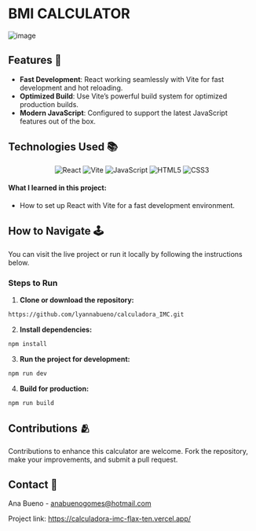 # BMI CALCULATOR

![image](https://github.com/user-attachments/assets/b0e3e3a5-d992-4585-b15e-b1f48eb3b493)

## Features 🌟
- **Fast Development**: React working seamlessly with Vite for fast development and hot reloading.
- **Optimized Build**: Use Vite’s powerful build system for optimized production builds.
- **Modern JavaScript**: Configured to support the latest JavaScript features out of the box.

## Technologies Used 📚

<p align="center"> 
  <img src="https://img.shields.io/badge/react-%2320232a.svg?style=for-the-badge&logo=react&logoColor=61DAFB" alt="React">     <img src="https://img.shields.io/badge/vite-%23646CFF.svg?style=for-the-badge&logo=vite&logoColor=white" alt="Vite"> 
  <img src="https://img.shields.io/badge/javascript-%23F7DF1E.svg?style=for-the-badge&logo=javascript&logoColor=black" alt="JavaScript">
  <img src="https://img.shields.io/badge/html5-%23E34F26.svg?style=for-the-badge&logo=html5&logoColor=white" alt="HTML5">
  <img src="https://img.shields.io/badge/css3-%231572B6.svg?style=for-the-badge&logo=css3&logoColor=white" alt="CSS3">
</p>

#### What I learned in this project:
- How to set up React with Vite for a fast development environment.

## How to Navigate 🕹️

You can visit the live project or run it locally by following the instructions below.

### Steps to Run

1. **Clone or download the repository:**

```bash
https://github.com/lyannabueno/calculadora_IMC.git
```

2. **Install dependencies:**

```bash
npm install
```

3. **Run the project for development:**

```bash
npm run dev
```

4. **Build for production:**

```bash
npm run build
```

## Contributions 🫂

Contributions to enhance this calculator are welcome. Fork the repository, make your improvements, and submit a pull request.

## Contact 📩

Ana Bueno - anabuenogomes@hotmail.com

Project link: https://calculadora-imc-flax-ten.vercel.app/

